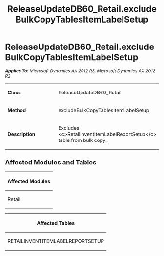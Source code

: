 ﻿---
title: ReleaseUpdateDB60_Retail.excludeBulkCopyTablesItemLabelSetup
TOCTitle: ReleaseUpdateDB60_Retail.excludeBulkCopyTablesItemLabelSetup
ms:assetid: 90f5d625-91d8-1e25-8c5d-5c2ace2ef9a2
ms:mtpsurl: https://msdn.microsoft.com/en-us/library/JJ736577(v=AX.60)
ms:contentKeyID: 49709765
ms.date: 05/18/2015
mtps_version: v=AX.60
---

# ReleaseUpdateDB60\_Retail.excludeBulkCopyTablesItemLabelSetup 


_**Applies To:** Microsoft Dynamics AX 2012 R3, Microsoft Dynamics AX 2012 R2_

<table>
<colgroup>
<col style="width: 50%" />
<col style="width: 50%" />
</colgroup>
<tbody>
<tr class="odd">
<td><p><strong>Class</strong></p></td>
<td><p>ReleaseUpdateDB60_Retail</p></td>
</tr>
<tr class="even">
<td><p><strong>Method</strong></p></td>
<td><p>excludeBulkCopyTablesItemLabelSetup</p></td>
</tr>
<tr class="odd">
<td><p><strong>Description</strong></p></td>
<td><p>Excludes &lt;c&gt;RetailInventItemLabelReportSetup&lt;/c&gt; table from bulk copy.</p></td>
</tr>
</tbody>
</table>


## Affected Modules and Tables

<table>
<colgroup>
<col style="width: 100%" />
</colgroup>
<thead>
<tr class="header">
<th><p>Affected Modules</p></th>
</tr>
</thead>
<tbody>
<tr class="odd">
<td><p>Retail</p></td>
</tr>
</tbody>
</table>


<table>
<colgroup>
<col style="width: 100%" />
</colgroup>
<thead>
<tr class="header">
<th><p>Affected Tables</p></th>
</tr>
</thead>
<tbody>
<tr class="odd">
<td><p>RETAILINVENTITEMLABELREPORTSETUP</p></td>
</tr>
</tbody>
</table>

  


